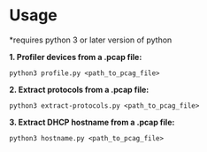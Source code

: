 # Usage
*requires python 3 or later version of python

**1. Profiler devices from a .pcap file:**

    python3 profile.py <path_to_pcag_file>

**2. Extract protocols from a .pcap file:**

    python3 extract-protocols.py <path_to_pcag_file>
    
**3. Extract DHCP hostname from a .pcap file:**
    
    python3 hostname.py <path_to_pcag_file>


